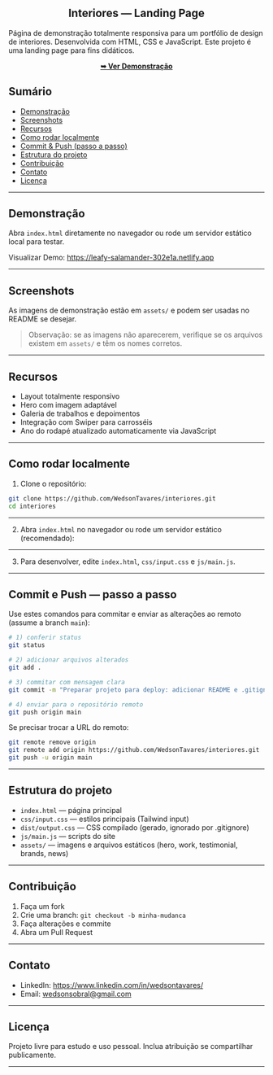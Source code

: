<h2 align="center">Interiores — Landing Page</h2>

Página de demonstração totalmente responsiva para um portfólio de design de interiores. Desenvolvida com HTML, CSS e JavaScript.
Este projeto é uma landing page para fins didáticos.


<div align="center">
	<a href="https://leafy-salamander-302e1a.netlify.app" target="_blank" rel="noopener"><strong>➥ Ver Demonstração</strong></a>
</div>


## Sumário

- [Demonstração](#demonstra%C3%A7%C3%A3o)
- [Screenshots](#screenshots)
- [Recursos](#recursos)
- [Como rodar localmente](#como-rodar-localmente)
- [Commit & Push (passo a passo)](#commit--push-passo-a-passo)
- [Estrutura do projeto](#estrutura-do-projeto)
- [Contribuição](#contribui%C3%A7%C3%A3o)
- [Contato](#contato)
- [Licença](#licen%C3%A7a)

---


## Demonstração

Abra `index.html` diretamente no navegador ou rode um servidor estático local para testar.



Visualizar Demo: <a href="https://leafy-salamander-302e1a.netlify.app" target="_blank" rel="noopener">https://leafy-salamander-302e1a.netlify.app</a>

---

## Screenshots

As imagens de demonstração estão em `assets/` e podem ser usadas no README se desejar.

> Observação: se as imagens não aparecerem, verifique se os arquivos existem em `assets/` e têm os nomes corretos.

---

## Recursos

- Layout totalmente responsivo
- Hero com imagem adaptável
- Galeria de trabalhos e depoimentos
- Integração com Swiper para carrosséis
- Ano do rodapé atualizado automaticamente via JavaScript

---

## Como rodar localmente

1. Clone o repositório:

```bash
git clone https://github.com/WedsonTavares/interiores.git
cd interiores
```

---

2. Abra `index.html` no navegador ou rode um servidor estático (recomendado):

---

3. Para desenvolver, edite `index.html`, `css/input.css` e `js/main.js`.

---

## Commit e Push — passo a passo

Use estes comandos para commitar e enviar as alterações ao remoto (assume a branch `main`):

```bash
# 1) conferir status
git status

# 2) adicionar arquivos alterados
git add .

# 3) commitar com mensagem clara
git commit -m "Preparar projeto para deploy: adicionar README e .gitignore"

# 4) enviar para o repositório remoto
git push origin main
```

Se precisar trocar a URL do remoto:

```bash
git remote remove origin
git remote add origin https://github.com/WedsonTavares/interiores.git
git push -u origin main
```

---

## Estrutura do projeto

- `index.html` — página principal
- `css/input.css` — estilos principais (Tailwind input)
- `dist/output.css` — CSS compilado (gerado, ignorado por .gitignore)
- `js/main.js` — scripts do site
- `assets/` — imagens e arquivos estáticos (hero, work, testimonial, brands, news)

---

## Contribuição

1. Faça um fork
2. Crie uma branch: `git checkout -b minha-mudanca`
3. Faça alterações e commite
4. Abra um Pull Request

---

## Contato

- LinkedIn: https://www.linkedin.com/in/wedsontavares/
- Email: wedsonsobral@gmail.com

---

## Licença

Projeto livre para estudo e uso pessoal. Inclua atribuição se compartilhar publicamente.

---
